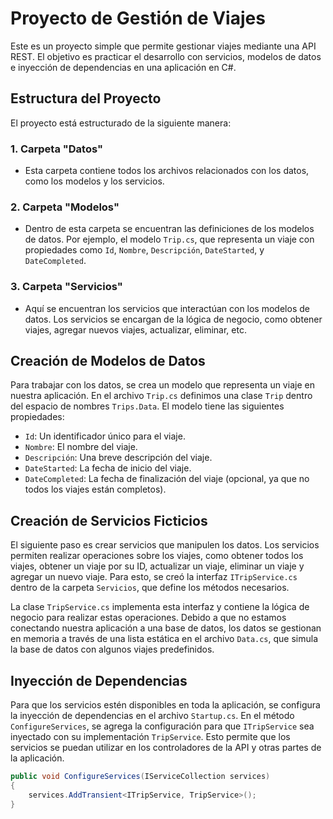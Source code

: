 # Proyecto de Gestión de Viajes

Este es un proyecto simple que permite gestionar viajes mediante una API REST. El objetivo es practicar el desarrollo con servicios, modelos de datos e inyección de dependencias en una aplicación en C#.

## Estructura del Proyecto

El proyecto está estructurado de la siguiente manera:

### 1. **Carpeta "Datos"**

- Esta carpeta contiene todos los archivos relacionados con los datos, como los modelos y los servicios.

### 2. **Carpeta "Modelos"**

- Dentro de esta carpeta se encuentran las definiciones de los modelos de datos. Por ejemplo, el modelo `Trip.cs`, que representa un viaje con propiedades como `Id`, `Nombre`, `Descripción`, `DateStarted`, y `DateCompleted`.

### 3. **Carpeta "Servicios"**

- Aquí se encuentran los servicios que interactúan con los modelos de datos. Los servicios se encargan de la lógica de negocio, como obtener viajes, agregar nuevos viajes, actualizar, eliminar, etc.

## Creación de Modelos de Datos

Para trabajar con los datos, se crea un modelo que representa un viaje en nuestra aplicación. En el archivo `Trip.cs` definimos una clase `Trip` dentro del espacio de nombres `Trips.Data`. El modelo tiene las siguientes propiedades:

- `Id`: Un identificador único para el viaje.
- `Nombre`: El nombre del viaje.
- `Descripción`: Una breve descripción del viaje.
- `DateStarted`: La fecha de inicio del viaje.
- `DateCompleted`: La fecha de finalización del viaje (opcional, ya que no todos los viajes están completos).

## Creación de Servicios Ficticios

El siguiente paso es crear servicios que manipulen los datos. Los servicios permiten realizar operaciones sobre los viajes, como obtener todos los viajes, obtener un viaje por su ID, actualizar un viaje, eliminar un viaje y agregar un nuevo viaje. Para esto, se creó la interfaz `ITripService.cs` dentro de la carpeta `Servicios`, que define los métodos necesarios.

La clase `TripService.cs` implementa esta interfaz y contiene la lógica de negocio para realizar estas operaciones. Debido a que no estamos conectando nuestra aplicación a una base de datos, los datos se gestionan en memoria a través de una lista estática en el archivo `Data.cs`, que simula la base de datos con algunos viajes predefinidos.

## Inyección de Dependencias

Para que los servicios estén disponibles en toda la aplicación, se configura la inyección de dependencias en el archivo `Startup.cs`. En el método `ConfigureServices`, se agrega la configuración para que `ITripService` sea inyectado con su implementación `TripService`. Esto permite que los servicios se puedan utilizar en los controladores de la API y otras partes de la aplicación.

```csharp
public void ConfigureServices(IServiceCollection services)
{
    services.AddTransient<ITripService, TripService>();
}
```

